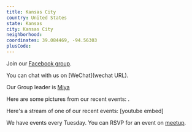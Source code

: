 ```yaml
---
title: Kansas City
country: United States
state: Kansas
city: Kansas City
neighborhood: 
coordinates: 39.084469, -94.56303
plusCode:
---
```

Join our [Facebook group](https://www.facebook.com/groups/free.code.camp.kansascity).

You can chat with us on [WeChat](wechat URL).

Our Group leader is [Miya](freecodecamp.org/miya)

Here are some pictures from our recent events:
![]().

Here's a stream of one of our recent events:
[youtube embed]

We have events every Tuesday. You can RSVP for an event on [meetup](meetupurl).
